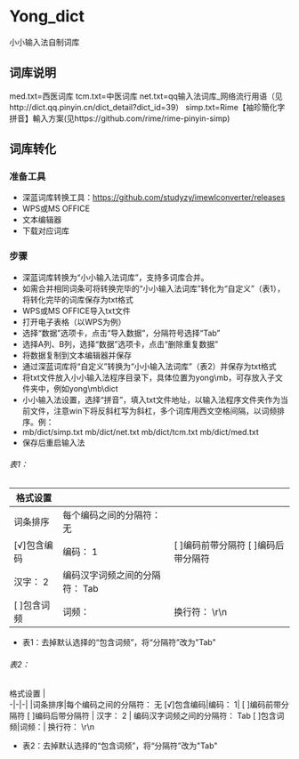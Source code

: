 # Yong_dict
小小输入法自制词库
## 词库说明
 med.txt=西医词库
 tcm.txt=中医词库
 net.txt=qq输入法词库_网络流行用语（见http://dict.qq.pinyin.cn/dict_detail?dict_id=39）
 simp.txt=Rime【袖珍簡化字拼音】輸入方案(见https://github.com/rime/rime-pinyin-simp)
## 词库转化
### 准备工具
* 深蓝词库转换工具：https://github.com/studyzy/imewlconverter/releases
* WPS或MS OFFICE
* 文本编辑器
* 下载对应词库

### 步骤
* 深蓝词库转换为“小小输入法词库”，支持多词库合并。
* 如需合并相同词条可将转换完毕的“小小输入法词库”转化为“自定义”（表1），将转化完毕的词库保存为txt格式
* WPS或MS OFFICE导入txt文件
 * 打开电子表格（以WPS为例）
 * 选择“数据”选项卡，点击“导入数据”，分隔符号选择“Tab”
 * 选择A列、B列，选择“数据”选项卡，点击“删除重复数据”
 * 将数据复制到文本编辑器并保存
 * 通过深蓝词库将“自定义”转换为“小小输入法词库”（表2）并保存为txt格式
* 将txt文件放入小小输入法程序目录下，具体位置为yong\mb，可存放入子文件夹中，例如yong\mb\dict
* 小小输入法设置，选择“拼音”，填入txt文件地址，以输入法程序文件夹作为当前文件，注意win下将反斜杠写为斜杠，多个词库用西文空格间隔，以词频排序。例：
 * mb/dict/simp.txt mb/dict/net.txt mb/dict/tcm.txt mb/dict/med.txt
* 保存后重启输入法

###### 表1：
 格式设置 |  | |
 -|-|-
  |词条排序|每个编码之间的分隔符： 无
 [√]包含编码|编码： 1| [ ]编码前带分隔符  [ ]编码后带分隔符
  | 汉字： 2 | 编码汉字词频之间的分隔符：  Tab
 [ ]包含词频|词频：| 换行符：  \r\n
* 表1：去掉默认选择的“包含词频”，将“分隔符”改为"Tab"

 
###### 表2：
 格式设置 |  
 -|-|-|
  |词条排序|每个编码之间的分隔符： 无
 [√]包含编码|编码： 1| [ ]编码前带分隔符  [ ]编码后带分隔符
  | 汉字： 2 | 编码汉字词频之间的分隔符：  Tab
 [ ]包含词频|词频：| 换行符：  \r\n
* 表2：去掉默认选择的“包含词频”，将“分隔符”改为"Tab"
